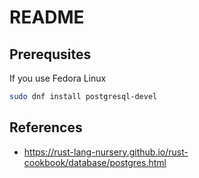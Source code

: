 # README
## Prerequsites

If you use Fedora Linux

```bash
sudo dnf install postgresql-devel
```

## References

- https://rust-lang-nursery.github.io/rust-cookbook/database/postgres.html
